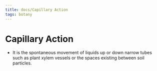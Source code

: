 ```yaml
---
title: docs/Capillary Action
tags: botany
---
```


# Capillary Action
- It is the spontaneous movement of liquids up or down narrow tubes such as plant xylem vessels or the spaces existing between soil particles.